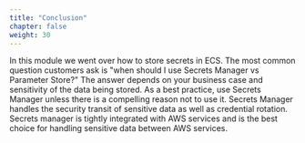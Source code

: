```yaml
---
title: "Conclusion"
chapter: false
weight: 30
---
```


In this module we went over how to store secrets in ECS.   The most common question customers ask is "when should I use Secrets Manager vs Parameter Store?"  The answer depends on your business case and sensitivity of the data being stored.   As a best practice, use Secrets Manager unless there is a compelling reason not to use it.   Secrets Manager handles the security transit of sensitive data as well as credential rotation.   Secrets manager is tightly integrated with AWS services and is the best choice for handling sensitive data between AWS services.    
